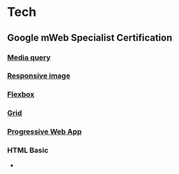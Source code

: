 # Tech
## Google mWeb Specialist Certification
### [Media query](./front-end/media-query/media-query.md)
### [Responsive image](./front-end/responsive-image/responsive-image.md)
### [Flexbox](./front-end/Flexbox.md)
### [Grid](./front-end/Grid.md)
### [Progressive Web App](./front-end/progressive-web-app.md)

### HTML Basic
- <script/>标签如果没有加上async属性，会block浏览器，而<link>标签就没有这个问题
- 放在header中的javascript代码会进行预加载（即：在页面加载之前就会进行），所以需调用才执行的脚本或事件触发执行的脚本放在HTML的head部分中。当你把脚本放在head部分中时，可以保证脚本在任何调用之前被加载
    - header中的JavaScript只是比页面先加载，但是header中哪些JavaScript并没有执行，只有被调用时才会执行header中那些JavaScript
    - header中的JavaScript脚本会在页面加载前执行，事件会在被触发后执行
    - 通常外部脚本都是在header中引入
- 放在body中的JavaScript代码会在页面加载完成后才进行加载，当页面被加载时执行的脚本放在HTML的body部分。放在body部分的脚本通常被用来生成页面的内容
    
    - body中的JavaScript脚本会按照页面的加载顺序加载执行，事件也会在被触发后再执行
```html
<html>
    <head>
        <meta charset="utf-8">
        <title>Hello World</title>
        <link rel="stylesheet" href="css/normalize.css">
        <script src="somepath.js"></script>
    </head>
</html>
```

### [Webpack](./front-end/webpack.md)

### Tools
- [chrome-vimium](./tools/chrome-vimium.md)
- [free pictures](https://pixabay.com/)
#### Http server
- http-server
- python -m SimpleHTTPServer 8080

## Resources
- [front-end online courses](https://classroom.udacity.com/me)
- [front-end libs collection - wesomes](https://www.awesomes.cn/repos/Applications/Frameworks)
    - [using to control headless chrome by node api - puppeteer](https://www.awesomes.cn/repo/GoogleChrome/puppeteer)
    - [libs & plugins](https://juejin.im/post/5ba7d5dd5188255c6140cc9d)
- [cmd](https://github.com/jlevy/the-art-of-command-line)
- language & frameworks
    + [electron `build cross-platform desktop app with js/html/css`](https://github.com/electron/electron)
    + [perl](https://www.perl.org/)
    + [graphql](https://graphql.org/)
- tools
    - [see hover state in chrome developer tool](https://stackoverflow.com/questions/4515124/see-hover-state-in-chrome-developer-tools)




